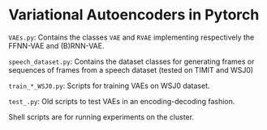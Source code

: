# Variational Autoencoders in Pytorch

`VAEs.py`: Contains the classes `VAE` and `RVAE` implementing respectively the FFNN-VAE and (B)RNN-VAE.

`speech_dataset.py`: Contains the dataset classes for generating frames or sequences of frames from a speech dataset (tested on TIMIT and WSJ0)

`train_*_WSJ0.py`: Scripts for training VAEs on WSJ0 dataset.

`test_.py`: Old scripts to test VAEs in an encoding-decoding fashion.

Shell scripts are for running experiments on the cluster.